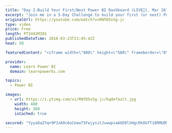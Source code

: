 ```yaml
---
title: "Day 2:Build Your First/Next Power BI Dashboard (LIVE🔴), Mar 26"
excerpt: "Join me in a 5-Day Challenge to build your first (or next) Power BI Dashboard. Accept the challenge at 👉 http://www.learnpowerbi.com/challenge Day 2 Topics Discussed: 00:00:00 Avi: Demo of Query Editor (Hard Way and Easy Way) 00:34:29 Wytze Easier way to create a table...link to the table name instead"
originalUrl: https://youtube.com/watch?v=RNfD5xSg-jc
type: video
price: Free
length: PT1H41M39S
publishedDateTime: 2018-03-23T21:45:42Z
heat: 50

featuredContent: "<iframe width=\"800\" height=\"500\" frameborder=\"0\" src=\"https://www.youtube.com/embed/RNfD5xSg-jc\" allow=\"accelerometer; autoplay; encrypted-media; gyroscope; picture-in-picture\" allowfullscreen></iframe>"

provider:
  name: Learn Power BI
  domain: learnpowerbi.com

topics:
  - Power BI

images:
  - url: https://i.ytimg.com/vi/RNfD5xSg-jc/hqdefault.jpg
    width: 480
    height: 360
    isCached: true

secured: "YyyaOaZYq+9PJzA9c6oCeewT5FwjysitJvwwpvaAXD9lSHgcRkOGfT10RMUDM0t/HgbosfTO8Vgu0TBEX1/ku5FXgzhnYXGhCRKC5rZ+Z5PCouLxENuaS1GWrsAi9fMyyK7F6hUUiJ1TiI5FvZSqg7lez08vogK+GTmvkoNTRftpUXc393UP01TcjSGapX3XPOlSi6lQ8862Rfd++dbOEqsE2EeVn/YQoK2zDScH3HhqdxvsdD9hWIqvM+6zs58NYmOenKtaCO//AqYJ7ZTsxAyojQHdWGpmu2KiE8ZWmQxbGv061wYLOFR59cqgefpmF4mlrxQYZehZ2hynU/DVb7eRafL/8jWl91ePuYZrNDIeNH+OAxdAkEXUip55IbJYvuiQR6mc/nzZR1LpTqXjCitYXAwt8L7S3cfjy/uj0kE=;ayQT2JMGt3swlgM04aKNBA=="
---
```


